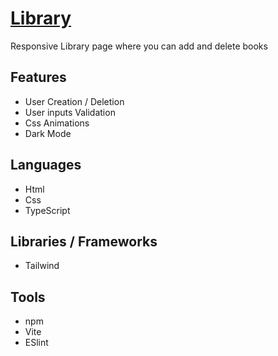 # [Library](https://lukblan.github.io/library/)
Responsive Library page where you can add and delete books

## Features
- User Creation / Deletion  
- User inputs Validation
- Css Animations
- Dark Mode

## Languages
- Html
- Css
- TypeScript

## Libraries / Frameworks
- Tailwind

## Tools
- npm
- Vite
- ESlint